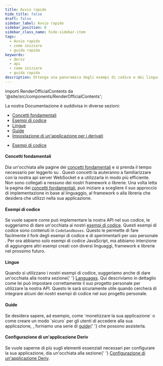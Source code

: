 ```yaml
---
title: Avvio rapido
hide_title: false
draft: false
sidebar_label: Avvio rapido
sidebar_position: 0
sidebar_class_name: hide-sidebar-item
tags:
  - Avvio rapido
  - come iniziare
  - guida rapida
keywords:
  - deriv
  - api
  - come iniziare
  - guida rapida
description: Ottenga una panoramica degli esempi di codice e dei linguaggi Deriv API disponibili e come utilizzarli per creare la sua app di trading.
---
```


importi RenderOfficialContents da '@site/src/components/RenderOfficialContents';

La nostra Documentazione è suddivisa in diverse sezioni:

<RenderOfficialContents>
  <ul>
    <li>
      <a href='category/core-concepts'>Concetti fondamentali</a>
    </li>
    <li>
      <a href='category/code-examples'>Esempi di codice</a>
    </li>
    <li>
      <a href='category/languages'>Lingue</a>
    </li>
    <li>
      <a href='category/guides'>Guide</a>
    </li>
    <li>
      <a href='setting-up-a-deriv-application'>Impostazione di un'applicazione per i derivati</a>
    </li>
  </ul>
  <ul>
    <li>
      <a href='category/code-examples'>Esempi di codice</a>
    </li>
  </ul>
</RenderOfficialContents>

<RenderOfficialContents>
  <h4>Concetti fondamentali</h4>
</RenderOfficialContents>

<RenderOfficialContents>
    Dia un'occhiata alle pagine dei <a href='/docs/category/core-concepts'>concetti fondamentali</a> e si prenda il tempo necessario per leggerlo su
    . Questi concetti la aiuteranno a familiarizzare con la nostra api server WebSocket
    e a utilizzarla in modo più efficiente. Non sono collegati a nessuno dei nostri framework o librerie.
</RenderOfficialContents>

<RenderOfficialContents>
    Una volta letta la pagina dei <a href='/docs/category/core-concepts'>concetti fondamentali</a>, può
    iniziare a scegliere il suo approccio di implementazione in base al linguaggio, al framework o alla libreria che desidera che
    utilizzi nella sua applicazione.
</RenderOfficialContents>

<h4>Esempi di codice</h4>

Se vuole sapere come può implementare la nostra API nel suo codice, le suggeriamo di dare un'occhiata
ai nostri <a href='/docs/category/code-examples'>esempi di codice</a>. Questi esempi di codice sono contenuti in
`CodeSandboxes`. Questo le permette di fare facilmente il fork degli esempi di codice e di sperimentarli per uso personale
. Per ora abbiamo solo esempi di codice JavaScript, ma abbiamo intenzione di aggiungere altri esempi
creati con diversi linguaggi, framework e librerie nel prossimo futuro.

<RenderOfficialContents>
  <h4>Lingue</h4>
</RenderOfficialContents>

<RenderOfficialContents>
    Quando si utilizzano i nostri esempi di codice, suggeriamo anche di dare un'occhiata alla nostra sezione{' '}
    <a href='/docs/category/languages'>Languages</a>. Qui descriviamo in dettaglio come lei
    può impostare correttamente il suo progetto personale per utilizzare la nostra API. Questo le sarà sicuramente utile
    quando cercherà di integrare alcuni dei nostri esempi di codice nel suo progetto personale.
</RenderOfficialContents>

<RenderOfficialContents>
  <h4>Guide</h4>
</RenderOfficialContents>

<RenderOfficialContents>
    Se desidera sapere, ad esempio, come `monetizzare la sua applicazione` o come creare un modo `sicuro` per gli utenti di accedere alla sua applicazione,
    , forniamo una serie di <a href='/docs/category/guides'>guide</a>{' '}
    che possono assisterla.
</RenderOfficialContents>

<RenderOfficialContents>
  <h4>Configurazione di un'applicazione Deriv</h4>
</RenderOfficialContents>

<RenderOfficialContents>
    Se vuole saperne di più sugli elementi essenziali necessari per configurare la sua applicazione,
    dia un'occhiata alla sezione{' '}
    <a href='/docs/setting-up-a-deriv-application'>Configurazione di un'applicazione Deriv</a>.
  </RenderOfficialContents>
